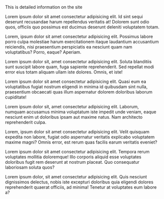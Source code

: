 This is detailed information on the site

Lorem ipsum dolor sit amet consectetur adipisicing elit. Id sint sequi deserunt recusandae harum repellendus veritatis at! Dolorem sunt odio quos, officiis quo possimus est ducimus deserunt deleniti voluptatem totam.

Lorem, ipsum dolor sit amet consectetur adipisicing elit. Possimus labore porro culpa molestiae harum exercitationem itaque laudantium accusantium reiciendis, nisi praesentium perspiciatis ea nesciunt quam nam voluptatibus? Porro, eaque? Aperiam.

Lorem ipsum dolor sit, amet consectetur adipisicing elit. Soluta blanditiis sunt suscipit labore quam, fuga sapiente reprehenderit. Sed repellat modi error eius totam aliquam ullam iste dolores. Omnis, et iste!

Lorem ipsum dolor sit amet consectetur adipisicing elit. Quasi eum ea voluptatibus fugiat nostrum eligendi in minima id quibusdam sint nulla, praesentium obcaecati quas illum aspernatur dolorem doloribus laborum cupiditate!

Lorem ipsum dolor sit, amet consectetur adipisicing elit. Laborum, numquam accusamus minima voluptatum iste impedit unde veniam, eaque nesciunt enim ut doloribus ipsam aut maxime natus. Nam architecto reprehenderit culpa.

Lorem, ipsum dolor sit amet consectetur adipisicing elit. Velit quisquam expedita non labore, fugiat odio aspernatur veritatis explicabo voluptatem maxime magni? Omnis error, est rerum quas facilis earum veritatis eveniet?

Lorem ipsum dolor sit amet consectetur adipisicing elit. Tempora rerum voluptates mollitia doloremque! Illo corporis aliquid esse voluptates doloribus fugit rem deserunt at nostrum placeat. Quo consequatur laboriosam soluta quos?

Lorem ipsum dolor, sit amet consectetur adipisicing elit. Quis nesciunt dignissimos delectus, nobis iste excepturi doloribus quia eligendi dolores reprehenderit quaerat officiis, ad minima! Tenetur at voluptates eum labore a?
